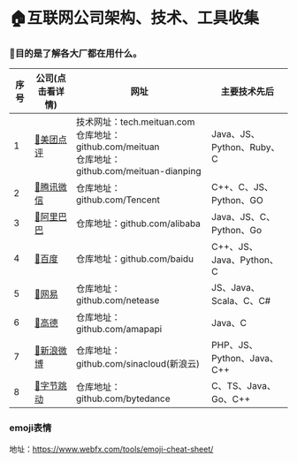 # :house:互联网公司架构、技术、工具收集

### :office:目的是了解各大厂都在用什么。

| 序号 | 公司(点击看详情)                                             | 网址                                                         | 主要技术先后               |
| ---- | ------------------------------------------------------------ | ------------------------------------------------------------ | -------------------------- |
| 1    | [:bank:美团点评](https://github.com/sekift/architecture-of-internet/tree/main/meituan-dianping) | 技术网址：tech.meituan.com<br />仓库地址：github.com/meituan<br />仓库地址：github.com/meituan-dianping | Java、JS、Python、Ruby、C  |
| 2    | [:hotel:腾讯微信](https://github.com/sekift/architecture-of-internet/tree/main/tencent) | 仓库地址：github.com/Tencent                                 | C++、C、JS、Python、GO     |
| 3    | [:department_store:阿里巴巴](https://github.com/sekift/architecture-of-internet/tree/main/alibaba) | 仓库地址：github.com/alibaba                                 | Java、JS、C、Python、Go    |
| 4    | [:house_with_garden:百度](https://github.com/sekift/architecture-of-internet/tree/main/baidu) | 仓库地址：github.com/baidu                                   | C++、JS、Java、Python、C   |
| 5    | [:post_office:网易](https://github.com/sekift/architecture-of-internet/tree/main/netease) | 仓库地址：github.com/netease                                 | JS、Java、Scala、C、C#     |
| 6    | [:love_hotel:高德](https://github.com/sekift/architecture-of-internet/tree/maian/map) | 仓库地址：github.com/amapapi                                 | Java、C                    |
| 7    | [:convenience_store:新浪微博](https://github.com/sekift/architecture-of-internet/tree/main/sinaweibo) | 仓库地址：github.com/sinacloud(新浪云)                       | PHP、JS、Python、Java、C++ |
| 8    | [:wedding:字节跳动](https://github.com/sekift/architecture-of-internet/tree/main/bytedance) | 仓库地址：github.com/bytedance                               | C、TS、Java、Go、C++       |



### emoji表情

地址：https://www.webfx.com/tools/emoji-cheat-sheet/